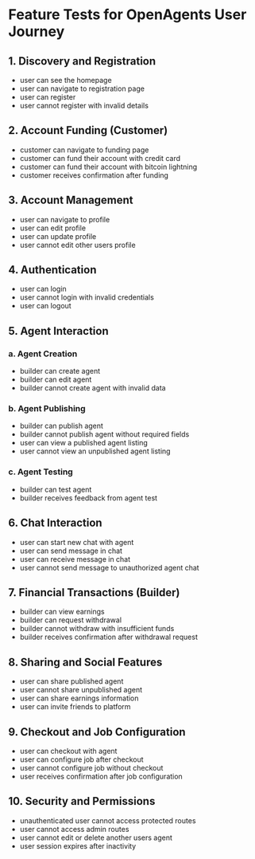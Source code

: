 # Feature Tests for OpenAgents User Journey

## 1. Discovery and Registration
- user can see the homepage
- user can navigate to registration page
- user can register
- user cannot register with invalid details

## 2. Account Funding (Customer)
- customer can navigate to funding page
- customer can fund their account with credit card
- customer can fund their account with bitcoin lightning
- customer receives confirmation after funding

## 3. Account Management
- user can navigate to profile
- user can edit profile
- user can update profile
- user cannot edit other users profile

## 4. Authentication
- user can login
- user cannot login with invalid credentials
- user can logout

## 5. Agent Interaction
### a. Agent Creation
- builder can create agent
- builder can edit agent
- builder cannot create agent with invalid data

### b. Agent Publishing
- builder can publish agent
- builder cannot publish agent without required fields
- user can view a published agent listing
- user cannot view an unpublished agent listing

### c. Agent Testing
- builder can test agent
- builder receives feedback from agent test

## 6. Chat Interaction
- user can start new chat with agent
- user can send message in chat
- user can receive message in chat
- user cannot send message to unauthorized agent chat

## 7. Financial Transactions (Builder)
- builder can view earnings
- builder can request withdrawal
- builder cannot withdraw with insufficient funds
- builder receives confirmation after withdrawal request

## 8. Sharing and Social Features
- user can share published agent
- user cannot share unpublished agent
- user can share earnings information
- user can invite friends to platform

## 9. Checkout and Job Configuration
- user can checkout with agent
- user can configure job after checkout
- user cannot configure job without checkout
- user receives confirmation after job configuration

## 10. Security and Permissions
- unauthenticated user cannot access protected routes
- user cannot access admin routes
- user cannot edit or delete another users agent
- user session expires after inactivity
